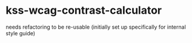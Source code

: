 kss-wcag-contrast-calculator
============================

needs refactoring to be re-usable (initially set up specifically for internal style guide)
